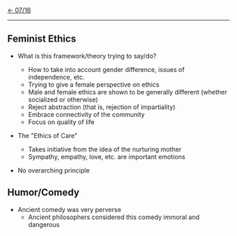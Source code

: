 [\<- 07/16](07-16.md)

---

## Feminist Ethics

- What is this framework/theory trying to say/do?
	- How to take into account gender difference, issues of independence, etc.
	- Trying to give a female perspective on ethics
	- Male and female ethics are shown to be generally different (whether socialized or otherwise)
	- Reject abstraction (that is, rejection of impartiality)
	- Embrace connectivity of the community
	- Focus on quality of life

- The "Ethics of Care"
	- Takes initiative from the idea of the nurturing mother
	- Sympathy, empathy, love, etc. are important emotions

- No overarching principle

## Humor/Comedy

- Ancient comedy was very perverse
	- Ancient philosophers considered this comedy immoral and dangerous
